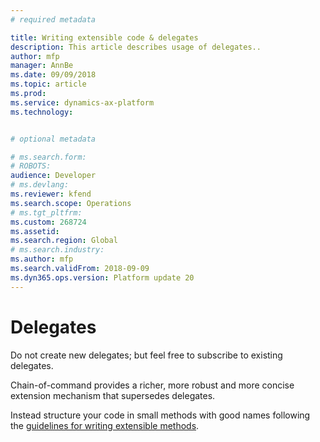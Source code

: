 ```yaml
---
# required metadata

title: Writing extensible code & delegates
description: This article describes usage of delegates..
author: mfp
manager: AnnBe
ms.date: 09/09/2018
ms.topic: article
ms.prod: 
ms.service: dynamics-ax-platform
ms.technology: 


# optional metadata

# ms.search.form: 
# ROBOTS: 
audience: Developer
# ms.devlang: 
ms.reviewer: kfend
ms.search.scope: Operations
# ms.tgt_pltfrm: 
ms.custom: 268724
ms.assetid: 
ms.search.region: Global
# ms.search.industry: 
ms.author: mfp
ms.search.validFrom: 2018-09-09
ms.dyn365.ops.version: Platform update 20
---
```



# Delegates

Do not create new delegates; but feel free to subscribe to existing delegates.  

Chain-of-command provides a richer, more robust and more concise extension mechanism that supersedes delegates.

Instead structure your code in small methods with good names following the [guidelines for writing extensible methods](ExtensibleMethods.md).
